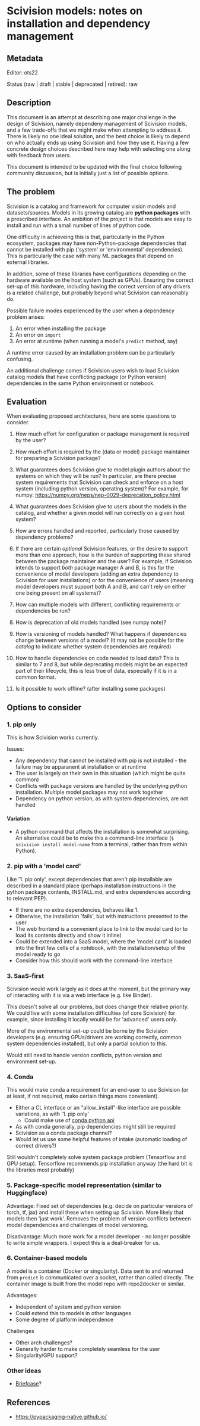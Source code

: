 # Scivision models: notes on installation and dependency management

## Metadata

Editor:
  ots22

Status (raw | draft | stable | deprecated | retired):
  raw

## Description

This document is an attempt at describing one major challenge in the design of Scivision, namely dependeny management of Scivision models, and a few trade-offs that we might make when attempting to address it.  There is likely no one ideal solution, and the best choice is likely to depend on who actually ends up using Scivision and how they use it. Having a few concrete design choices described here may help with selecting one along with feedback from users.

This document is intended to be updated with the final choice following community discussion, but is initially just a list of possible options.

## The problem

Scivision is a catalog and framework for computer vision models and datasets/sources.  Models in its growing catalog are **python packages** with a prescribed interface.  An ambition of the project is that models are easy to install and run with a small number of lines of python code.

One difficulty in achieveing this is that, particularly in the Python ecosystem, packages may have non-Python-package dependencies that cannot be installed with pip ('system' or 'environmental' dependencies).  This is particularly the case with many ML packages that depend on external libraries.

In addition, some of these libraries have configurations depending on the hardware available on the host system (such as GPUs).  Ensuring the correct set-up of this hardware, including having the correct version of any drivers is a related challenge, but probably beyond what Scivision can reasonably do.

Possible failure modes experienced by the user when a dependency problem arises:

1. An error when installing the package
2. An error on `import`
3. An error at runtime (when running a model's `predict` method, say)

A runtime error caused by an installation problem can be particularly confusing.

An additional challenge comes if Scivision users wish to load Scivision catalog models that have conflicting package (or Python version) dependencies in the same Python environment or notebook.

## Evaluation

When evaluating proposed architectures, here are some questions to consider.

1. How much effort for configuration or package management is required by the user?

2. How much effort is required by the (data or model) package maintainer for preparing a Scivision package?

3. What guarantees does Scivision give to model plugin authors about the systems on which they will be run?  In particular, are there precise system requirements that Scivision can check and enforce on a host system (including python version, operating system)?  For example, for numpy: https://numpy.org/neps/nep-0029-deprecation_policy.html

4. What guarantees does Scivision give to users about the models in the catalog, and whether a given model will run correctly on a given host system?

5. How are errors handled and reported, particularly those caused by dependency problems?

6. If there are certain *optional* Scivision features, or the desire to support more than one approach, how is the burden of supporting these shared between the package maintainer and the user? For example, if Scivision intends to support *both* package manager A and B, is this for the convenience of model developers (adding an extra dependency to Scivision for user installations) or for the convenience of users (meaning model developers must support both A and B, and can't rely on either one being present on all systems)?

7. How can multiple models with different, conflicting requirements or dependencies be run?

8. How is deprecation of old models handled (see numpy note)?

9. How is versioning of models handled? What happens if dependencies change between versions of a model? (It may not be possible for the *catalog* to indicate whether system dependencies are required)

10. How to handle dependencies on code needed to load data? This is similar to 7 and 8, but while deprecating models might be an expected part of their lifecycle, this is less true of data, especially if it is in a common format.

11. Is it possible to work offline? (after installing some packages)

## Options to consider

### 1. pip only

This is how Scivision works currently.

Issues:
- Any dependency that cannot be installed with pip is not installed - the failure may be apparanent at installation or at runtime
- The user is largely on their own in this situation (which might be quite common)
- Conflicts with package versions are handled by the underlying python installation.  Multiple model packages may not work together
- Dependency on python version, as with system dependencies, are not handled

#### Variation

- A python command that affects the installation is somewhat surprising.  An alternative could be to make this a command-line interface (`$ scivision install model-name` from a terminal, rather than from within Python). 

### 2. pip with a 'model card'

Like '1. pip only', except dependencies that aren't pip installable are described in a standard place (perhaps installation instructions in the python package contents, INSTALL.md, and extra dependencies according to relevant PEP).

- If there are no extra dependencies, behaves like 1.
- Otherwise, the installation 'fails', but with instructions presented to the user
- The web frontend is a convenient place to link to the model card (or to load its contents directly and show it inline)
- Could be extended into a SaaS model, where the 'model card' is loaded into the first few cells of a notebook, with the installation/setup of the model ready to go
- Consider how this should work with the command-line interface

### 3. SaaS-first

Scivision would work largely as it does at the moment, but the primary way of interacting with it is via a web interface (e.g. like Binder).

This doesn't solve all our problems, but does change their relative priority.  We could live with some installation difficulties (of core Scivision) for example, since installing it locally would be for 'advanced' users only. 

More of the environmental set-up could be borne by the Scivision developers (e.g. ensuring GPUs/drivers are working correctly, common system dependencies installed), but only a partial solution to this.

Would still need to handle version conflicts, python version and environment set-up. 

### 4. Conda

This would make conda a requirement for an end-user to use Scivision (or at least, if not required, make certain things more convenient).

- Either a CL interface or an "allow_install"-like interface are possible variations, as with '1. pip only'
  - Could make use of [conda python api](https://docs.conda.io/projects/conda/en/stable/api/index.html)
- As with conda generally, pip dependencies might still be required
- Scivision as a conda package channel?
- Would let us use some helpful features of intake (automatic loading of correct drivers?)

Still wouldn't completely solve system package problem (Tensorflow and GPU setup).  Tensorflow recommends pip installation anyway (the hard bit is the libraries most probably)

### 5. Package-specific model representation (similar to Huggingface)

Advantage: Fixed set of dependencies (e.g. decide on particular versions of torch, tf, jax) and install these when setting up Scivision.  More likely that models then 'just work'.  Removes the problem of version conflicts between model dependencies and challenges of model versioning.

Disadvantage: Much more work for a model developer - no longer possible to write simple wrappers.  I expect this is a deal-breaker for us.

### 6. Container-based models

A model is a container (Docker or singularity).  Data sent to and returned from `predict` is communicated over a socket, rather than called directly.  The container image is built from the model repo with repo2docker or similar. 

Advantages:
- Independent of system and python version
- Could extend this to models in other languages
- Some degree of platform independence

Challenges
- Other arch challenges?
- Generally harder to make completely seamless for the user
- Singularity/GPU support?

### Other ideas
- [Briefcase](https://pypi.org/project/briefcase/)?

## References

- https://pypackaging-native.github.io/

